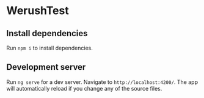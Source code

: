 # WerushTest

## Install dependencies

Run `npm i` to install dependencies.

## Development server

Run `ng serve` for a dev server. Navigate to `http://localhost:4200/`. The app will automatically reload if you change any of the source files.


